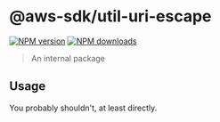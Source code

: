 # @aws-sdk/util-uri-escape

[![NPM version](https://img.shields.io/npm/v/@aws-sdk/util-uri-escape/beta.svg)](https://www.npmjs.com/package/@aws-sdk/util-uri-escape)
[![NPM downloads](https://img.shields.io/npm/dm/@aws-sdk/util-uri-escape.svg)](https://www.npmjs.com/package/@aws-sdk/util-uri-escape)

> An internal package

## Usage

You probably shouldn't, at least directly.
